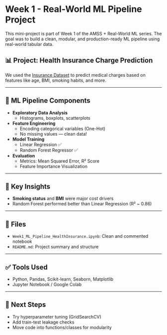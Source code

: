 # Week 1 - Real-World ML Pipeline Project

This mini-project is part of Week 1 of the AMSS + Real-World ML series. The goal was to build a clean, modular, and production-ready ML pipeline using real-world tabular data.

## 📊 Project: Health Insurance Charge Prediction

We used the [Insurance Dataset](https://www.kaggle.com/datasets/mirichoi0218/insurance) to predict medical charges based on features like age, BMI, smoking habits, and more.

---

## 🔧 ML Pipeline Components

- **Exploratory Data Analysis**
  - Histograms, boxplots, scatterplots
- **Feature Engineering**
  - Encoding categorical variables (One-Hot)
  - No missing values — clean data!
- **Model Training**
  - Linear Regression ✅
  - Random Forest Regressor ✅
- **Evaluation**
  - Metrics: Mean Squared Error, R² Score
  - Feature Importance Visualization

---

## 🧠 Key Insights

- **Smoking status** and **BMI** were major cost drivers
- Random Forest performed better than Linear Regression (R² ~ 0.86)

---

## 📁 Files

- `Week1_ML_Pipeline_HealthInsurance.ipynb`: Clean and commented notebook
- `README.md`: Project summary and structure

---

## ✅ Tools Used

- Python, Pandas, Scikit-learn, Seaborn, Matplotlib
- Jupyter Notebook / Google Colab

---

## 🚀 Next Steps

- Try hyperparameter tuning (GridSearchCV)
- Add train-test leakage checks
- Move code into functions/classes for modularity
